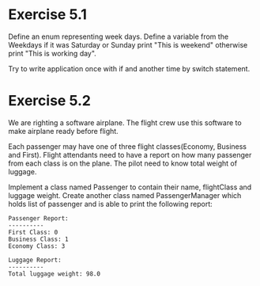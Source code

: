 # Exercise 5.1

Define an enum representing week days. Define a variable from the Weekdays if it was Saturday or Sunday print "This is weekend"
otherwise print "This is working day".

Try to write application once with if and another time by switch statement.


# Exercise 5.2

We are righting a software airplane. The flight crew use this software to make airplane ready before flight.

Each passenger may have one of three flight classes(Economy, Business and First).
Flight attendants need to have a report on how many passenger from each class is on the plane.
The pilot need to know total weight of luggage.

Implement a class named Passenger to contain their name, flightClass and luggage weight.
Create another class named PassengerManager which holds list of passenger and is able to print the following report:

```console
Passenger Report:
----------
First Class: 0
Business Class: 1
Economy Class: 3

Luggage Report:
----------
Total luggage weight: 98.0
```
